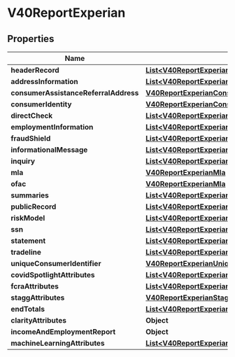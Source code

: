 

# V40ReportExperian


## Properties

| Name | Type | Description | Notes |
|------------ | ------------- | ------------- | -------------|
|**headerRecord** | [**List&lt;V40ReportExperianHeaderRecordInner&gt;**](V40ReportExperianHeaderRecordInner.md) |  |  [optional] |
|**addressInformation** | [**List&lt;V40ReportExperianAddressInformationInner&gt;**](V40ReportExperianAddressInformationInner.md) |  |  [optional] |
|**consumerAssistanceReferralAddress** | [**V40ReportExperianConsumerAssistanceReferralAddress**](V40ReportExperianConsumerAssistanceReferralAddress.md) |  |  [optional] |
|**consumerIdentity** | [**V40ReportExperianConsumerIdentity**](V40ReportExperianConsumerIdentity.md) |  |  [optional] |
|**directCheck** | [**List&lt;V40ReportExperianDirectCheckInner&gt;**](V40ReportExperianDirectCheckInner.md) |  |  [optional] |
|**employmentInformation** | [**List&lt;V40ReportExperianEmploymentInformationInner&gt;**](V40ReportExperianEmploymentInformationInner.md) |  |  [optional] |
|**fraudShield** | [**List&lt;V40ReportExperianFraudShieldInner&gt;**](V40ReportExperianFraudShieldInner.md) |  |  [optional] |
|**informationalMessage** | [**List&lt;V40ReportExperianInformationalMessageInner&gt;**](V40ReportExperianInformationalMessageInner.md) |  |  [optional] |
|**inquiry** | [**List&lt;V40ReportExperianInquiryInner&gt;**](V40ReportExperianInquiryInner.md) |  |  [optional] |
|**mla** | [**V40ReportExperianMla**](V40ReportExperianMla.md) |  |  [optional] |
|**ofac** | [**V40ReportExperianMla**](V40ReportExperianMla.md) |  |  [optional] |
|**summaries** | [**List&lt;V40ReportExperianSummariesInner&gt;**](V40ReportExperianSummariesInner.md) |  |  [optional] |
|**publicRecord** | [**List&lt;V40ReportExperianPublicRecordInner&gt;**](V40ReportExperianPublicRecordInner.md) |  |  [optional] |
|**riskModel** | [**List&lt;V40ReportExperianRiskModelInner&gt;**](V40ReportExperianRiskModelInner.md) |  |  [optional] |
|**ssn** | [**List&lt;V40ReportExperianSsnInner&gt;**](V40ReportExperianSsnInner.md) |  |  [optional] |
|**statement** | [**List&lt;V40ReportExperianStatementInner&gt;**](V40ReportExperianStatementInner.md) |  |  [optional] |
|**tradeline** | [**List&lt;V40ReportExperianTradelineInner&gt;**](V40ReportExperianTradelineInner.md) |  |  [optional] |
|**uniqueConsumerIdentifier** | [**V40ReportExperianUniqueConsumerIdentifier**](V40ReportExperianUniqueConsumerIdentifier.md) |  |  [optional] |
|**covidSpotlightAttributes** | [**List&lt;V40ReportExperianCovidSpotlightAttributesInner&gt;**](V40ReportExperianCovidSpotlightAttributesInner.md) |  |  [optional] |
|**fcraAttributes** | [**List&lt;V40ReportExperianFcraAttributesInner&gt;**](V40ReportExperianFcraAttributesInner.md) |  |  [optional] |
|**staggAttributes** | [**V40ReportExperianStaggAttributes**](V40ReportExperianStaggAttributes.md) |  |  [optional] |
|**endTotals** | [**List&lt;V40ReportExperianEndTotalsInner&gt;**](V40ReportExperianEndTotalsInner.md) |  |  [optional] |
|**clarityAttributes** | **Object** |  |  [optional] |
|**incomeAndEmploymentReport** | **Object** |  |  [optional] |
|**machineLearningAttributes** | [**List&lt;V40ReportExperianMachineLearningAttributesInner&gt;**](V40ReportExperianMachineLearningAttributesInner.md) |  |  [optional] |



